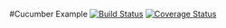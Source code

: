 #Cucumber Example 
[![Build Status](https://travis-ci.org/rrajendran/cucumber-example.svg)](https://travis-ci.org/rrajendran/cucumber-example)
[![Coverage Status](https://coveralls.io/repos/rrajendran/cucumber-example/badge.svg?branch=master&service=github)](https://coveralls.io/github/rrajendran/cucumber-example?branch=master)